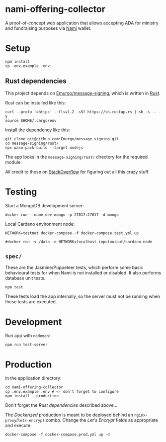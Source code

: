 nami-offering-collector
=======================

A proof-of-concept web application that allows accepting ADA for ministry and fundraising purposes via [Nami](https://namiwallet.io/) wallet.

# Setup

```
npm install
cp .env.example .env
```

## Rust dependencies

This project depends on [Emurgo/message-signing](https://github.com/Emurgo/message-signing), which is written in [Rust](https://www.rust-lang.org/tools/install).

Rust can be installed like this:

```
curl --proto '=https' --tlsv1.2 -sSf https://sh.rustup.rs | sh -s -- -y
source $HOME/.cargo/env
```

Install the dependency like this:

```
git clone git@github.com:Emurgo/message-signing.git
cd message-signing/rust/
npx wasm-pack build --target nodejs
```

The app looks in the `message-signing/rust/` directory for the required module.

All credit to those on [StackOverflow](https://cardano.stackexchange.com/questions/4793/limitations-of-wallet-login-for-application-with-off-chain-user-data) for figuring out all this crazy stuff.

# Testing

Start a MongoDB development server:

```
docker run --name dev-mongo -p 27017:27017 -d mongo
```

Local Cardano environment node:

```
NETWORK=testnet docker-compose -f docker-compose.test.yml up

#docker run -v /data -e NETWORK=localhost inputoutput/cardano-node
```

## `spec/`

These are the Jasmine/Puppeteer tests, which perform some basic behavioural tests for when Nami is not installed or disabled. It also performs database unit tests.

```
npm test
```

These tests load the app internally, so the server must not be running when these tests are executed.

# Development

Run app with `nodemon`:

```
npm run test-server
```

# Production

In the application directory:

```
cd nami-offering-collector
cp .env.example .env # <- don't forget to configure
npm install --production
```

Don't forget the _Rust dependencies_ described above...

The _Dockerized_ production is meant to be deployed behind an `nginx-proxy`/`lets-encrypt` combo. Change the _Let's Encrypt_ fields as appropriate and execute:

```
docker-compose -f docker-compose.prod.yml up -d
```


